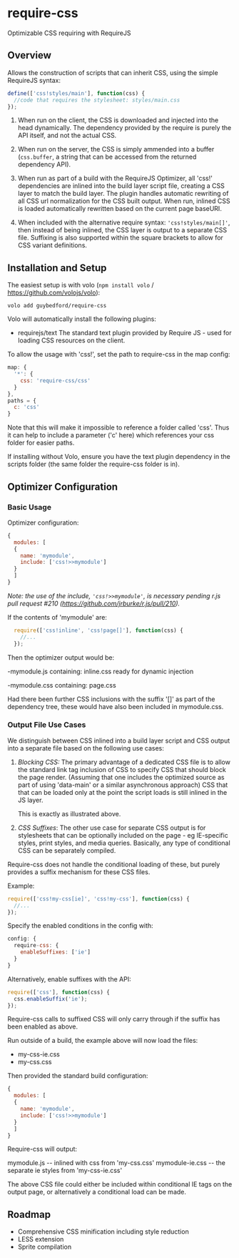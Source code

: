 require-css
===========

Optimizable CSS requiring with RequireJS

Overview
--------

Allows the construction of scripts that can inherit CSS, using the simple RequireJS syntax:

```javascript
define(['css!styles/main'], function(css) {
  //code that requires the stylesheet: styles/main.css
});
```

1. When run on the client, the CSS is downloaded and injected into the head dynamically. The dependency provided by the require is purely the API itself, and not the actual CSS.

2. When run on the server, the CSS is simply ammended into a buffer (`css.buffer`, a string that can be accessed from the returned dependency API).

3. When run as part of a build with the RequireJS Optimizer, all 'css!' dependencies are inlined into the build layer script file, creating a CSS layer to match the build layer. The plugin handles automatic rewriting of all CSS url normalization for the CSS built output. When run, inlined CSS is loaded automatically rewritten based on the
current page baseURI.

4. When included with the alternative require syntax: `'css!styles/main[]'`, then instead of being inlined, the CSS layer is output to a separate CSS file. Suffixing is also supported within the square brackets to allow for CSS variant definitions.





Installation and Setup
----------------------

The easiest setup is with volo (`npm install volo` / https://github.com/volojs/volo):

```
volo add guybedford/require-css
```

Volo will automatically install the following plugins:
* requirejs/text
  The standard text plugin provided by Require JS - used for loading CSS resources on the client.

To allow the usage with 'css!', set the path to require-css in the map config:

```javascript
map: {
  '*': {
    css: 'require-css/css'
  }
},
paths = {
  c: 'css'
}
```

Note that this will make it impossible to reference a folder called 'css'.
Thus it can help to include a parameter ('c' here) which references your css folder for easier paths.

If installing without Volo, ensure you have the text plugin dependency in the scripts folder (the same folder the require-css folder is in).


Optimizer Configuration
-----------------------

### Basic Usage

Optimizer configuration:

```javascript
{
  modules: [
  {
    name: 'mymodule',
    include: ['css!>>mymodule']
  }
  ]
}
```

*Note: the use of the include, `'css!>>mymodule'`, is necessary pending r.js pull request #210 (https://github.com/jrburke/r.js/pull/210).*

If the contents of 'mymodule' are:

```javascript
  require(['css!inline', 'css!page[]'], function(css) {
    //...
  });
```

Then the optimizer output would be:

-mymodule.js containing:
 inline.css ready for dynamic injection

-mymodule.css containing:
 page.css

Had there been further CSS inclusions with the suffix '[]' as part of the dependency tree, these would have also been included in mymodule.css.


### Output File Use Cases

We distinguish between CSS inlined into a build layer script and CSS output into a separate file based on the
following use cases:

1. *Blocking CSS:* The primary advantage of a dedicated CSS file is to allow the standard link tag inclusion of CSS to specify CSS that should block the page render.
   (Assuming that one includes the optimized source as part of using 'data-main' or a similar asynchronous approach)
   CSS that that can be loaded only at the point the script loads is still inlined in the JS layer.
   
   This is exactly as illustrated above.

2. *CSS Suffixes*: The other use case for separate CSS output is for stylesheets that can be optionally included on the page - eg IE-specific styles, print styles,
and media queries. Basically, any type of conditional CSS can be separately compiled.

Require-css does not handle the conditional loading of these, but purely provides a suffix mechanism for these CSS files.

Example:

```javascript
require(['css!my-css[ie]', 'css!my-css'], function(css) {
  //...
});
```

Specify the enabled conditions in the config with:

```javascript
config: {
  require-css: {
    enableSuffixes: ['ie']
  }
}
```

Alternatively, enable suffixes with the API:

```javascript
require(['css'], function(css) {
  css.enableSuffix('ie');
});
```

Require-css calls to suffixed CSS will only carry through if the suffix has been enabled as above.

Run outside of a build, the example above will now load the files:
- my-css-ie.css
- my-css.css

Then provided the standard build configuration:

```javascript
{
  modules: [
  {
    name: 'mymodule',
    include: ['css!>>mymodule']
  }
  ]
}
```

Require-css will output:

mymodule.js -- inlined with css from 'my-css.css'
mymodule-ie.css -- the separate ie styles from 'my-css-ie.css'

The above CSS file could either be included within conditional IE tags on the output page, or alternatively a conditional
load can be made.


Roadmap
-------

* Comprehensive CSS minification including style reduction
* LESS extension
* Sprite compilation
